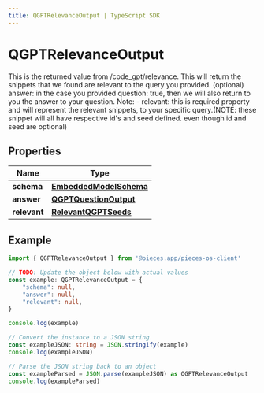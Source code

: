 ```yaml
---
title: QGPTRelevanceOutput | TypeScript SDK
---
```



# QGPTRelevanceOutput

This is the returned value from /code_gpt/relevance.  This will return the snippets that we found are relevant to the query you provided.  (optional) answer: in the case you provided question: true, then we will also return to you the answer to your question.  Note: - relevant: this is required property and will represent the relevant snippets, to your specific query.(NOTE: these snippet will all have respective id\'s and seed defined. even though id and seed are optional)

## Properties

Name | Type
------------ | -------------
**schema** | [**EmbeddedModelSchema**](EmbeddedModelSchema)
**answer** | [**QGPTQuestionOutput**](QGPTQuestionOutput)
**relevant** | [**RelevantQGPTSeeds**](RelevantQGPTSeeds)

## Example

```typescript
import { QGPTRelevanceOutput } from '@pieces.app/pieces-os-client'

// TODO: Update the object below with actual values
const example: QGPTRelevanceOutput = {
    "schema": null,
    "answer": null,
    "relevant": null,
}

console.log(example)

// Convert the instance to a JSON string
const exampleJSON: string = JSON.stringify(example)
console.log(exampleJSON)

// Parse the JSON string back to an object
const exampleParsed = JSON.parse(exampleJSON) as QGPTRelevanceOutput
console.log(exampleParsed)
```



